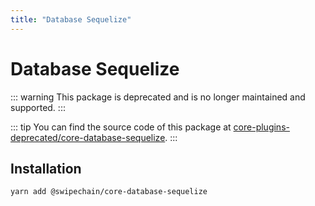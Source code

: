 ```yaml
---
title: "Database Sequelize"
---
```


# Database Sequelize

::: warning
This package is deprecated and is no longer maintained and supported.
:::

::: tip
You can find the source code of this package at [core-plugins-deprecated/core-database-sequelize]( https://github.com/SwipeChain/swipechain-core-plugins-deprecated/tree/master/core-database-sequelize).
:::

## Installation

```bash
yarn add @swipechain/core-database-sequelize
```
